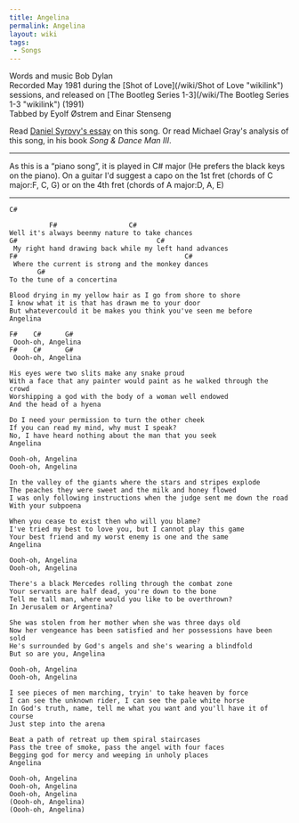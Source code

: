 ```yaml
---
title: Angelina
permalink: Angelina
layout: wiki
tags:
 - Songs
---
```


Words and music Bob Dylan  
Recorded May 1981 during the [Shot of Love](/wiki/Shot of Love "wikilink")
sessions, and released on [The Bootleg Series
1-3](/wiki/The Bootleg Series 1-3 "wikilink") (1991)  
Tabbed by Eyolf Østrem and Einar Stenseng

Read [Daniel Syrovy's
essay](http://dylanchords.info/professors/angelina_syrovy.htm) on this
song. Or read Michael Gray's analysis of this song, in his book *Song &
Dance Man III*.

* * * * *

As this is a “piano song”, it is played in C\# major (He prefers the
black keys on the piano). On a guitar I'd suggest a capo on the 1st fret
(chords of C major:F, C, G) or on the 4th fret (chords of A major:D, A,
E)

* * * * *

    C#

              F#                  C#
    Well it's always beenmy nature to take chances
    G#                                   C#
     My right hand drawing back while my left hand advances
    F#                                          C#
     Where the current is strong and the monkey dances
           G#
    To the tune of a concertina

    Blood drying in my yellow hair as I go from shore to shore
    I know what it is that has drawn me to your door
    But whatevercould it be makes you think you've seen me before
    Angelina

    F#    C#      G#
     Oooh-oh, Angelina
    F#    C#      G#
     Oooh-oh, Angelina

    His eyes were two slits make any snake proud
    With a face that any painter would paint as he walked through the crowd
    Worshipping a god with the body of a woman well endowed
    And the head of a hyena

    Do I need your permission to turn the other cheek
    If you can read my mind, why must I speak?
    No, I have heard nothing about the man that you seek
    Angelina

    Oooh-oh, Angelina
    Oooh-oh, Angelina

    In the valley of the giants where the stars and stripes explode
    The peaches they were sweet and the milk and honey flowed
    I was only following instructions when the judge sent me down the road
    With your subpoena

    When you cease to exist then who will you blame?
    I've tried my best to love you, but I cannot play this game
    Your best friend and my worst enemy is one and the same
    Angelina

    Oooh-oh, Angelina
    Oooh-oh, Angelina

    There's a black Mercedes rolling through the combat zone
    Your servants are half dead, you're down to the bone
    Tell me tall man, where would you like to be overthrown?
    In Jerusalem or Argentina?

    She was stolen from her mother when she was three days old
    Now her vengeance has been satisfied and her possessions have been sold
    He's surrounded by God's angels and she's wearing a blindfold
    But so are you, Angelina

    Oooh-oh, Angelina
    Oooh-oh, Angelina

    I see pieces of men marching, tryin' to take heaven by force
    I can see the unknown rider, I can see the pale white horse
    In God's truth, name, tell me what you want and you'll have it of course
    Just step into the arena

    Beat a path of retreat up them spiral staircases
    Pass the tree of smoke, pass the angel with four faces
    Begging god for mercy and weeping in unholy places
    Angelina

    Oooh-oh, Angelina
    Oooh-oh, Angelina
    Oooh-oh, Angelina
    (Oooh-oh, Angelina)
    (Oooh-oh, Angelina)
